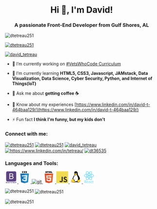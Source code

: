 

<h1 align="center">Hi 👋, I'm David!</h1>
<h3 align="center">A passionate Front-End Developer from Gulf Shores, AL</h3>

<p align="left"> <img src="https://komarev.com/ghpvc/?username=dtetreau251&label=Profile%20views&color=0e75b6&style=flat" alt="dtetreau251" /> </p>

<p align="left"> <a href="https://github.com/ryo-ma/github-profile-trophy"><img src="https://github-profile-trophy.vercel.app/?username=dtetreau251" alt="dtetreau251" /></a> </p>

<p align="left"> <a href="https://twitter.com/david_tetreau" target="blank"><img src="https://img.shields.io/twitter/follow/david_tetreau?logo=twitter&style=for-the-badge" alt="david_tetreau" /></a> </p>

- 🔭 I’m currently working on [#VetsWhoCode Curriculum](https://github.com/Vets-Who-Code/Curriculum)

- 🌱 I’m currently learning **HTML5, CSS3, Javascript, JAMstack, Data Visualization, Data Science, Cyber Security, Python, and Internet of Things(IoT)**

- 💬 Ask me about **getting coffee :coffee:**

- 📄 Know about my experiences [https://www.linkedin.com/in/david-t-464baa129/](https://www.linkedin.com/in/david-t-464baa129/)

- ⚡ Fun fact **I think I'm funny, but my kids don't**

<h3 align="left">Connect with me:</h3>
<p align="left">
<a href="https://codepen.io/dtetreau251" target="blank"><img align="center" src="https://cdn.jsdelivr.net/npm/simple-icons@3.0.1/icons/codepen.svg" alt="dtetreau251" height="30" width="40" /></a>
<a href="https://dev.to/dtetreau251" target="blank"><img align="center" src="https://cdn.jsdelivr.net/npm/simple-icons@3.0.1/icons/dev-dot-to.svg" alt="dtetreau251" height="30" width="40" /></a>
<a href="https://twitter.com/david_tetreau" target="blank"><img align="center" src="https://cdn.jsdelivr.net/npm/simple-icons@3.0.1/icons/twitter.svg" alt="david_tetreau" height="30" width="40" /></a>
<a href="https://linkedin.com/in/https://www.linkedin.com/in/tetreau/" target="blank"><img align="center" src="https://cdn.jsdelivr.net/npm/simple-icons@3.0.1/icons/linkedin.svg" alt="https://www.linkedin.com/in/tetreau/" height="30" width="40" /></a>
<a href="https://stackoverflow.com/users/dt36535" target="blank"><img align="center" src="https://cdn.jsdelivr.net/npm/simple-icons@3.0.1/icons/stackoverflow.svg" alt="dt36535" height="30" width="40" /></a>
</p>

<h3 align="left">Languages and Tools:</h3>
<p align="left"> <a href="https://getbootstrap.com" target="_blank"> <img src="https://raw.githubusercontent.com/devicons/devicon/master/icons/bootstrap/bootstrap-plain-wordmark.svg" alt="bootstrap" width="40" height="40"/> </a> <a href="https://www.w3schools.com/css/" target="_blank"> <img src="https://raw.githubusercontent.com/devicons/devicon/master/icons/css3/css3-original-wordmark.svg" alt="css3" width="40" height="40"/> </a> <a href="https://git-scm.com/" target="_blank"> <img src="https://www.vectorlogo.zone/logos/git-scm/git-scm-icon.svg" alt="git" width="40" height="40"/> </a> <a href="https://www.w3.org/html/" target="_blank"> <img src="https://raw.githubusercontent.com/devicons/devicon/master/icons/html5/html5-original-wordmark.svg" alt="html5" width="40" height="40"/> </a> <a href="https://developer.mozilla.org/en-US/docs/Web/JavaScript" target="_blank"> <img src="https://raw.githubusercontent.com/devicons/devicon/master/icons/javascript/javascript-original.svg" alt="javascript" width="40" height="40"/> </a> <a href="https://www.linux.org/" target="_blank"> <img src="https://raw.githubusercontent.com/devicons/devicon/master/icons/linux/linux-original.svg" alt="linux" width="40" height="40"/> </a> <a href="https://reactjs.org/" target="_blank"> <img src="https://raw.githubusercontent.com/devicons/devicon/master/icons/react/react-original-wordmark.svg" alt="react" width="40" height="40"/> </a> </p>

<p><img align="left" src="https://github-readme-stats.vercel.app/api/top-langs?username=dtetreau251&show_icons=true&locale=en&layout=compact" alt="dtetreau251" /></p>

<p>&nbsp;<img align="center" src="https://github-readme-stats.vercel.app/api?username=dtetreau251&show_icons=true&locale=en" alt="dtetreau251" /></p>

<p><img align="center" src="https://github-readme-streak-stats.herokuapp.com/?user=dtetreau251&" alt="dtetreau251" /></p>
